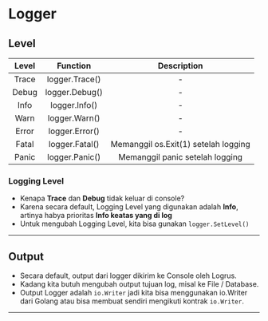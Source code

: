 # Logger

## Level
| Level | Function |             Description              |
| :---: | :------: |:------------------------------------:|
| Trace | logger.Trace() |                  -                   |
| Debug | logger.Debug() |                  -                   |
| Info | logger.Info() |                  -                   |
| Warn | logger.Warn() |                  -                   |
| Error | logger.Error() |                  -                   |
| Fatal | logger.Fatal() | Memanggil os.Exit(1) setelah logging |
| Panic | logger.Panic() |   Memanggil panic setelah logging    |

### Logging Level
- Kenapa **Trace** dan **Debug** tidak keluar di console?
- Karena secara default, Logging Level yang digunakan adalah **Info**, artinya habya prioritas **Info keatas yang di log**
- Untuk mengubah Logging Level, kita bisa gunakan `logger.SetLevel()`

---

## Output
- Secara default, output dari logger dikirim ke Console oleh Logrus.
- Kadang kita butuh mengubah output tujuan log, misal ke File / Database.
- Output Logger adalah `io.Writer` jadi kita bisa menggunakan io.Writer dari Golang atau bisa membuat sendiri mengikuti kontrak `io.Writer`.

---

## 